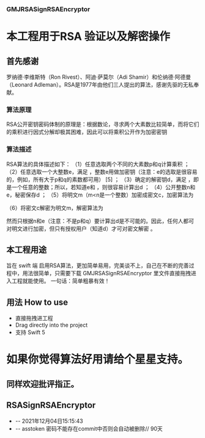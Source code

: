 ###  GMJRSASignRSAEncryptor
# 本工程用于RSA 验证以及解密操作
## 首先感谢 
罗纳德·李维斯特（Ron Rivest）、阿迪·萨莫尔（Adi Shamir）和伦纳德·阿德曼（Leonard Adleman）。RSA是1977年由他们三人提出的算法，感谢先驱的无私奉献。

###  算法原理 
RSA公开密钥密码体制的原理是：根据数论，寻求两个大素数比较简单，而将它们的乘积进行因式分解却极其困难，因此可以将乘积公开作为加密密钥

### 算法描述

RSA算法的具体描述如下： 
（1）任意选取两个不同的大素数p和q计算乘积    ；
（2）任意选取一个大整数e，满足  ，整数e用做加密钥（注意：e的选取是很容易的，例如，所有大于p和q的素数都可用） [5]  ；
（3）确定的解密钥d，满足  ，即  是一个任意的整数；所以，若知道e和 ，则很容易计算出d ；
（4）公开整数n和e，秘密保存d  ；
（5）将明文m（m<n是一个整数）加密成密文c，加密算法为 

（6）将密文c解密为明文m，解密算法为  

然而只根据n和e（注意：不是p和q）要计算出d是不可能的。因此，任何人都可对明文进行加密，但只有授权用户（知道d）才可对密文解密 。


##  本工程用途
旨在 swift 端 启用RSA算法，更加简单易用，完美谈不上，自己在不断的完善过程中，用法很简单，只需要下载 GMJRSASignRSAEncryptor 里文件直接拖拽进入工程就能使用。
一句话：简单粗暴有效！

## 用法 How to use
- 直接拖拽进工程
- Drag directly into the project
- 支持 Swift 5

# 如果你觉得算法好用请给个星星支持。

## 同样欢迎批评指正。


## RSASignRSAEncryptor
- -- 2021年12月04日15:15:43
- -- asstoken 密码不能存在commit中否则会自动被删除// 90天 
